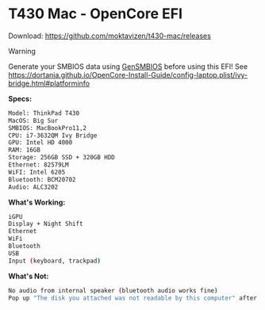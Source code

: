 # T430 Mac - OpenCore EFI

Download: https://github.com/moktavizen/t430-mac/releases

> [!WARNING]  
> Generate your SMBIOS data using [GenSMBIOS](https://github.com/corpnewt/GenSMBIOS) before using this EFI!
> See https://dortania.github.io/OpenCore-Install-Guide/config-laptop.plist/ivy-bridge.html#platforminfo

**Specs:**

```bash
Model: ThinkPad T430  
MacOS: Big Sur  
SMBIOS: MacBookPro11,2  
CPU: i7-3632QM Ivy Bridge  
GPU: Intel HD 4000  
RAM: 16GB  
Storage: 256GB SSD + 320GB HDD  
Ethernet: 82579LM  
WiFI: Intel 6205  
Bluetooth: BCM20702  
Audio: ALC3202
```

**What's Working:**

```bash
iGPU  
Display + Night Shift  
Ethernet  
WiFi  
Bluetooth  
USB  
Input (keyboard, trackpad)
```

**What's Not:**

```bash
No audio from internal speaker (bluetooth audio works fine)  
Pop up "The disk you attached was not readable by this computer" after every start/boot
```

